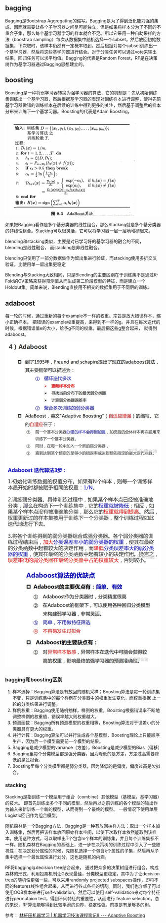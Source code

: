
## bagging
Bagging是Bootstrap Aggregating的缩写。Bagging是为了得到泛化能力强的集成，因而就需要让各个子学习器之间尽可能独立，但是如果将样本分为了不同的不重合子集，那么每个基学习器学习的样本就会不足。所以它采用一种自助采样的方法（boostrap sampling）每次从数据集中随机选择一个subset，然后放回初始数据集，下次取时，该样本仍然有一定概率取到。然后根据对每个subset训练出一个基学习器，然后将这些基学习器进行结合。对于分类任务可以通过vote来输出结果，回归任务可以求平均值。Bagging的代表是Random Forest，RF是在决策树作为基学习器通过Bagging思想建立的。



## boosting
Boosting是一种将弱学习器转换为强学习器的算法，它的机制是：先从初始训练集训练出一个基学习器，然后根据基学习器的表现对训练样本进行调整，使得先前基学习器做错的训练样本在后续的训练中得到更多的关注，然后基于调整后的样本分布来训练下一个基学习器。Boosting的代表是Adam Boosting。

![图 2](images/fc0125944c310e38d5c958570b0b690076f43d19cbc990d4a0457e32e4c2469d.png)  

如果把Bagging看作是多个基分类器的线性组合，那么Stacking就是多个基分类器的非线性组合。Stacking可以很灵活，它可以将学习器一层一层地堆砌起来。


blending和stacking类似，主要是对已学习好的基学习器的融合的不同，blending是线性融合，
而stacking是非线性融合。

blending只使用了一部分数据集作为留出集进行验证，而stacking使用多折交叉验证。比使用单一留出集更稳定

Blending与Stacking大致相同，只是Blending的主要区别在于训练集不是通过K-Fold的CV策略来获得预测值从而生成第二阶段模型的特征，而是建立一个Holdout集。简单来说，Blending直接用不相交的数据集用于不同层的训练。

## adaboost

每一轮的时候，通过重新的每个example不一样的权重。宗旨是放大错误样本，缩小正确样本。
把错误的example权重提高，来得到不一样的g。并且在每次迭代的时候，根据错误值e的大小，给予g不同的权重。最后把这些g整合起来，
就得到adaboost。

![图 3](images/afdcc0b9a8628135c90e9fc7377ae1ce4037ea09928a0f5634b4f10a2e852a59.png)  
![图 4](images/4bbf209dfb57d3c5ffa02368792a7b58bed8c57794b4c1e58ad33acff7e2b692.png)  
![图 5](images/e699fa9a69e05929b11a7c0d84431922d4882d0b04d4d5489120eb2f4201ef57.png)  



### bagging和boosting区别
1. 样本选择：Bagging算法是有放回的随机采样；Boosting算法是每一轮训练集不变，只是训练集中的每个样例在分类器中的权重发生变化，而权重根据
上一轮的分类结果进行调整。
2. 样例权重：Bagging使用随机抽样，样例的权重，Boosting根据错误率不断地调整样例的权重值，错误率越大则权重越大。
3. 预测函数：Bagging所有预测模型的权重相等，Boosting算法对于误差小的分类器具有更大的权重。
4. 并行计算：Bagging算法可以并行生成各个基模型，Boosting理论上只能顺序生产，因为后一个模型需要前一个模型的结果。
5. Bagging是减少模型的variance（方差），Boosting是减少模型的Bias（偏移）
6. Bagging里每个分类模型都是强分类器，因为降低的是方差，方差过高需要降低的是过拟合。
7. Boosting里每个分类模型都是弱分类器，因为降低的是偏度，偏度过高是欠拟合。

### stacking
Stacking是指训练一个模型用于组合（combine）其他模型（基模型，基学习器）的技术。
即首先训练出多个不同的模型，然后再以之前训练的各个模型的输出作为输入来新训练一个新的模型，从而得到一个最终的模型。
一般情况下使用单层Logistic回归作为组合模型。



随机森林是一个Bagging方法，Bagging是一种有放回抽样方法：取出一个样本加入训练集，然后再把该样本放回原始样本空间，以使下次取样本依然能取到该样本。使用这种方式，可以取样出T个包含m个样本的训练集，并且每个训练集都不一样。随机森林在Bagging的基础上，进一步在决策树的训练过程中引入了一些随机性：在决定划分属性的时候，先随机选择一个包含k个属性的子集，然后再从子集中选择一个最优属性进行划分，这也是随机的内涵。

RF将bagging与decision tree结合起来， 通过把众多的决策树组进行组合，构成森林的形式，利用投票机制让G表现最佳，分类模型更稳定。其中为了让decision tree的随机性更强一些，可以采用randomly projected subspaces操作，即将不同的features线性组合起来，从而进行各式各样的切割。同时，我们也介绍了可以使用OOB样本来进行self­-validation，然后可以使用 self­-validation来对每个特征进行permutaion test，得到不同特征的重要性，从而进行 feature selection。总的来说，RF算法能够得到比较平滑的边界，稳定性强，前提是有足够多的树。

 
参考：
[林轩田机器学习 | 机器学习技法课程笔记8 --- Adaptive Boosting](https://blog.csdn.net/sdu_hao/article/details/103764654)
